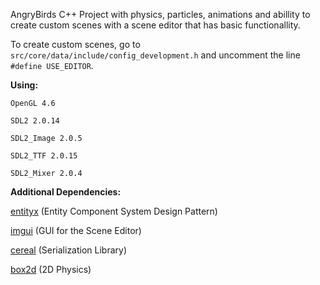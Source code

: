 AngryBirds C++ Project with physics, particles, animations and abillity to create custom scenes with a scene editor that has basic functionallity.

To create custom scenes, go to `src/core/data/include/config_development.h` and uncomment the line `#define USE_EDITOR`.

**Using:**

`OpenGL 4.6`

`SDL2 2.0.14`

`SDL2_Image 2.0.5`

`SDL2_TTF 2.0.15`

`SDL2_Mixer 2.0.4`

**Additional Dependencies:**

[entityx](https://github.com/alecthomas/entityx) (Entity Component System Design Pattern)

[imgui](https://github.com/ocornut/imgui) (GUI for the Scene Editor)

[cereal](https://github.com/USCiLab/cereal) (Serialization Library)

[box2d](https://github.com/erincatto/box2d) (2D Physics)
